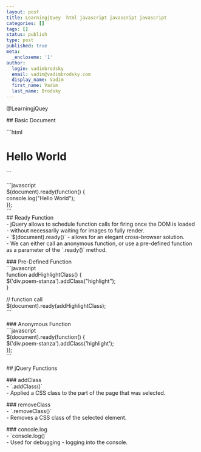 ```yaml
---
layout: post
title: LearningjQuey  html javascript javascript javascript
categories: []
tags: []
status: publish
type: post
published: true
meta:
  _encloseme: '1'
author:
  login: vadimbrodsky
  email: vadim@vadimbrodsky.com
  display_name: Vadim
  first_name: Vadim
  last_name: Brodsky
---
```

<p>@LearningjQuey</p>
<p>## Basic Document</p>
<p>```html</p>
<p>        <title>Hello</title></p>
<h1>Hello World</h1>
<p>```</p>
<p>```javascript<br />
    $(document).ready(function() {<br />
        console.log("Hello World");<br />
    });<br />
```<br />
## Ready Function<br />
- jQuery allows to schedule function calls for  firing once the DOM is loaded - without necessarily waiting for images to fully render.<br />
- `$(document).ready()` - allows for an elegant cross-browser solution.<br />
- We can either call an anonymous function, or use a pre-defined function as a parameter of the `.ready()` method.</p>
<p>### Pre-Defined Function<br />
```javascript<br />
function addHighlightClass() {<br />
    $('div.poem-stanza').addClass("highlight");<br />
}</p>
<p>// function call<br />
$(document).ready(addHighlightClass);<br />
```</p>
<p>### Anonymous Function<br />
```javascript<br />
$(document).ready(function() {<br />
    $('div.poem-stanza').addClass('highlight');<br />
});<br />
```</p>
<p>## jQuery Functions</p>
<p>### addClass<br />
- `.addClass()`<br />
- Applied a CSS class to the part of the page that was selected.</p>
<p>### removeClass<br />
- `.removeClass()`<br />
- Removes a CSS class of the selected element.</p>
<p>### concole.log<br />
- `console.log()`<br />
- Used for debugging - logging into the console.</p>
